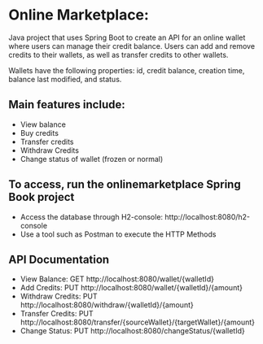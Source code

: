# Online Marketplace:

Java project that uses Spring Boot to create an API for an online wallet where users can manage their credit balance.
Users can add and remove credits to their wallets, as well as transfer credits to other wallets.

Wallets have the following properties: id, credit balance, creation time, balance last modified, and status.

## Main features include:
- View balance
- Buy credits
- Transfer credits
- Withdraw Credits
- Change status of wallet (frozen or normal)

## To access, run the onlinemarketplace Spring Book project  
- Access the database through H2-console: http://localhost:8080/h2-console
- Use a tool such as Postman to execute the HTTP Methods

## API Documentation
- View Balance: GET http://localhost:8080/wallet/{walletId}
- Add Credits: PUT http://localhost:8080/wallet/{walletId}/{amount}
- Withdraw Credits: PUT http://localhost:8080/withdraw/{walletId}/{amount}
- Transfer Credits: PUT http://localhost:8080/transfer/{sourceWallet}/{targetWallet}/{amount}
- Change Status: PUT http://localhost:8080/changeStatus/{walletId}
